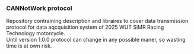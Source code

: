 ### CANNotWork protocol
Repository contraining description and libraires to cover data transmission protocol for data aqcquisition system of 2025 WUT SiMR Racing Technology motorcycle.\
Until version 1.0.0 protocol can change in any possible maner, so wasting time is at own risk.
